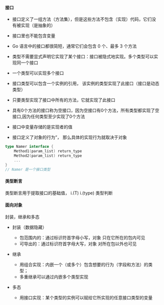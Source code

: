 #### 接口
- 接口定义了一组方法（方法集），但是这些方法不包含（实现）代码，它们没有被实现（是抽象的）
- 接口里也不能包含变量
- Go 语言中的接口都很简短，通常它们会包含 0 个、最多 3 个方法
- 类型不需要显式声明它实现了某个接口：接口被隐式地实现。多个类型可以实现同一个接口
- 一个类型可以实现多个接口
- 接口类型可以包含一个实例的引用， 该实例的类型实现了此接口（接口是动态类型）
- 只要类型实现了接口中所有的方法，它就实现了此接口
- 具有0个方法的接口称为空接口，因为空接口有0个方法，所有类型都实现了空接口,因为任何类型至少实现了0个方法
- 接口中变量存储的是实现者的值



- 接口定义了对象的行为”， 那么具体的实现行为就取决于对象

```go
type Namer interface {
    Method1(param_list) return_type
    Method2(param_list) return_type
    ...
}
// Namer 是一个接口类型
```

#### 类型断言
类型断言用于提取接口的基础值， i.(T)
i.(type) 类型判断

#### 面向对象
封装，继承和多态
 - 封装（数据隐藏）
    - 包范围内的：通过标识符首字母小写，对象 只在它所在的包内可见
    - 可导出的：通过标识符首字母大写，对象 对所在包以外也可见

- 继承
    - 用组合实现：内嵌一个（或多个）包含想要的行为（字段和方法）的类型；
    - 多重继承可以通过内嵌多个类型实现

- 多态
    - 用接口实现：某个类型的实例可以赋给它所实现的任意接口类型的变量







